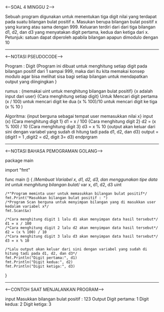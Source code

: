 <--SOAL 4 MINGGU 2-->

Sebuah program digunakan untuk menentukan tiga digit nilai yang terdapat pada suatu bilangan bulat positif x.
Masukan berupa bilangan bulat positif x yang kurang atau sama dengan 999.
Keluaran terdiri dari dari tiga bilangan d1, d2, dan d3 yang menyatakan digit pertama, kedua dan ketiga dari x.
Petunjuk: satuan dapat diperoleh apabila bilangan apapun dimodulo dengan 10
__________________________________________________________________________________________________________________
<--NOTASI PSEUDOCODE-->

Program : Digit
{Program ini dibuat untuk menghitung setiap digit pada bilangan positif dari 1 sampai 999, maka dari itu kita memakai konsep modulo agar bisa melihat sisa bagi setiap bilangan untuk mendapatkan output yang diingingkan }

rumus :
{memakai uint untuk menghitung bilangan bulat positif}
{x adalah input dari user}
{Cara menghitung setiap digit}
Untuk Mencari digit pertama (x / 100)
untuk mencari digit ke dua (x % 100)/10
untuk mencari digit ke tiga (x % 10 )

Algoritma:
{input berguna sebagai tempat user memasukkan nilai x}
input (x)
{Cara menghitung digit 1}
  d1 = x / 100
{Cara menghitung digit 2}
 d2 = (x % 100) / 10
{Cara menghitung digit 3}
  d3 = x % 10
{output akan keluar dari sini dengan variabel yang sudah di hitung tadi pada d1, d2, dan d3}
  output = (digit1 = 1 ,digit2 = d2, digit 3= d3)
endprgram
__________________________________________________________________________________________________
<--NOTASI BAHASA PEMOGRAMAN GOLANG-->

package main

import "fmt"

func main () {
	/*Membuat Variabel x, d1, d2, d3,  dan menggunakan tipe data int untuk menghitung bilangan bulat*/
    var x, d1, d2, d3 uint

	/*"Program meminta user untuk memasukkan bilangan bulat positif*/
    fmt.Print("Masukkan bilangan bulat positif : ")
    /*Program Scan berguna untuk menyimpan bilangan yang di masukkan user kedalam variabel x*/
    fmt.Scan(&x)

	/*Cara menghitung digit 1 lalu d1 akan menyimpan data hasil tersebut*/
    d1 = x / 100        
	/*Cara menghitung digit 2 lalu d2 akan menyimpan data hasil tersebut*/
    d2 = (x % 100) / 10 
	/*Cara menghitung digit 3 lalu d3 akan menyimpan data hasil tersebut*/
    d3 = x % 10      

	/*Lalu output akan keluar dari sini dengan variabel yang sudah di hitung tadi pada d1, d2, dan d3*/
    fmt.Println("Digit pertama:", d1)
    fmt.Println("Digit kedua:", d2)
    fmt.Println("Digit ketiga:", d3)
}

________________________________________________________________________________________________________________________________________
<--CONTOH SAAT MENJALANKAN PROGRAM-->

input 
Masukkan bilangan bulat positif : 123
Output
Digit pertama: 1
Digit kedua: 2
Digit ketiga: 3